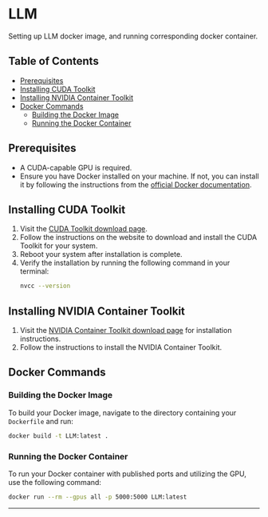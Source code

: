 # LLM

Setting up LLM docker image, and running corresponding docker container.

## Table of Contents

- [Prerequisites](#prerequisites)
- [Installing CUDA Toolkit](#installing-cuda-toolkit)
- [Installing NVIDIA Container Toolkit](#installing-nvidia-container-toolkit)
- [Docker Commands](#docker-commands)
  - [Building the Docker Image](#building-the-docker-image)
  - [Running the Docker Container](#running-the-docker-container)

## Prerequisites

- A CUDA-capable GPU is required.
- Ensure you have Docker installed on your machine. If not, you can install it by following the instructions from the [official Docker documentation](https://docs.docker.com/get-docker/).

## Installing CUDA Toolkit

1. Visit the [CUDA Toolkit download page](https://developer.nvidia.com/cuda-downloads).
2. Follow the instructions on the website to download and install the CUDA Toolkit for your system.
3. Reboot your system after installation is complete.
4. Verify the installation by running the following command in your terminal:
   ```bash
   nvcc --version
   ```

## Installing NVIDIA Container Toolkit

1. Visit the [NVIDIA Container Toolkit download page](https://docs.nvidia.com/datacenter/cloud-native/container-toolkit/latest/install-guide.html) for installation instructions.
2. Follow the instructions to install the NVIDIA Container Toolkit.

## Docker Commands

### Building the Docker Image

To build your Docker image, navigate to the directory containing your `Dockerfile` and run:

```bash
docker build -t LLM:latest .
```

### Running the Docker Container

To run your Docker container with published ports and utilizing the GPU, use the following command:

```bash
docker run --rm --gpus all -p 5000:5000 LLM:latest
```

---